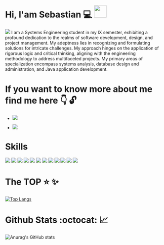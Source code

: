# Hi, I'am Sebastian :computer:  <img src="https://raw.githubusercontent.com/MartinHeinz/MartinHeinz/master/wave.gif" width="40px">

<img src="https://www.expert.ai/wp-content/uploads/2017/03/machine-learning-definition.jpeg">
I am a Systems Engineering student in my IX semester, exhibiting a profound dedication to the realms of software development, design, and project management. My adeptness lies in recognizing and formulating solutions for intricate challenges. My approach hinges on the application of rigorous logic and critical thinking, aligning with the engineering methodology to address multifaceted projects. My primary areas of specialization encompass systems analysis, database design and administration, and Java application development.

# If you want to know more about me find me here :point_down: :unlock:
- <a href="https://twitter.com/Juanserodri16"><img src="https://img.shields.io/badge/Twitter-1DA1F2?style=for-the-badge&logo=twitter&logoColor=white"/></a>

- <a href="https://www.linkedin.com/in/juan-sebastian-rodriguez-salazar/"><img src="https://img.shields.io/badge/LinkedIn-0077B5?style=for-the-badge&logo=linkedin&logoColor=white"/></a> 

# Skills
<img src = "https://img.shields.io/badge/c%23-%23239120.svg?style=for-the-badge&logo=c-sharp&logoColor=white"> <img src = "https://img.shields.io/badge/java-%23ED8B00.svg?style=for-the-badge&logo=openjdk&logoColor=white">
<img src = "https://img.shields.io/badge/.NET-5C2D91?style=for-the-badge&logo=.net&logoColor=white"> <img src = "https://img.shields.io/badge/angular-%23DD0031.svg?style=for-the-badge&logo=angular&logoColor=white"> <img src = "https://img.shields.io/badge/node.js-6DA55F?style=for-the-badge&logo=node.js&logoColor=white"> <img src = "https://img.shields.io/badge/spring-%236DB33F.svg?style=for-the-badge&logo=spring&logoColor=white"> 
<img src="https://img.shields.io/badge/React-20232A?style=for-the-badge&logo=react&logoColor=61DAFB"/>  <img src="https://img.shields.io/badge/Tailwind_CSS-38B2AC?style=for-the-badge&logo=tailwind-css&logoColor=white"/> <img src="https://img.shields.io/badge/JavaScript-323330?style=for-the-badge&logo=javascript&logoColor=F7DF1E"/> <img src="https://img.shields.io/badge/Bootstrap-563D7C?style=for-the-badge&logo=bootstrap&logoColor=white"/> <img src="https://img.shields.io/badge/Material--UI-0081CB?style=for-the-badge&logo=material-ui&logoColor=white"/> <img src = "https://img.shields.io/badge/postgres-%23316192.svg?style=for-the-badge&logo=postgresql&logoColor=white"> 
 
# The TOP :star: :sparkles:
[![Top Langs](https://github-readme-stats.vercel.app/api/top-langs/?username=juanserodriguez16&langs_count=8)](https://github.com/juanserodriguez16/github-readme-stats)

# Github Stats :octocat: :chart_with_upwards_trend:
![Anurag's GitHub stats](https://github-readme-stats.vercel.app/api?username=juanserodriguez16&show_icons=true&include_all_commits=true)